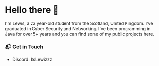 # Hello there 👋

I'm Lewis, a 23 year-old student from the Scotland, United Kingdom. I've graduated in Cyber Security and Networking. I've been programming in Java for over 5+ years and you can find some of my public projects here.

### 📬 Get in Touch

- Discord: ItsLewizzz
